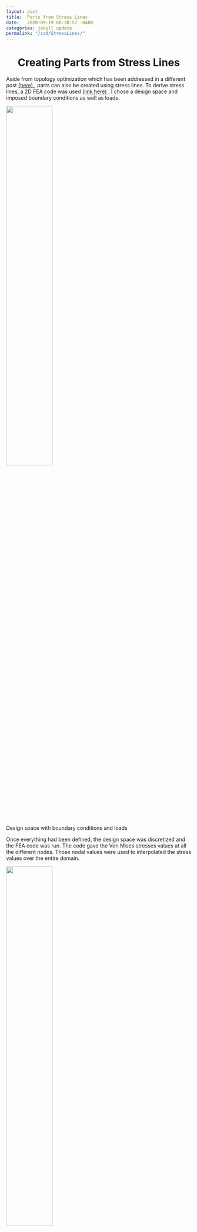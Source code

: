 ```yaml
---
layout: post
title:  Parts from Stress Lines  
date:   2020-09-19 00:30:57 -0400
categories: jekyll update
permalink: "/cad/StressLines/"
---
```


<div class="w3-row ">
    <h1 style="text-align:center">Creating Parts from Stress Lines</h1>
    <p class = "justify">
    Aside from topology optimization which has been addressed in a different post <a class = "ex1 ex3" href="/cad/topopt/" target="_blank" > (here) </a>, parts can also be created using stress lines. To derive stress lines, a 2D FEA code was used <a class = "ex1 ex3" href=" https://github.com/largurajr/FEA-Protus" target="_blank" > (link here) </a>. I chose a design space and imposed boundary conditions as well as loads.  
    </p> 
    <div class="w3-main w3-center" >
        <img src="/portfolio/assets/img/designspace.PNG" width="50%" height="50%">
        <figcaption>Design space with boundary conditions and loads</figcaption>
    </div>
    <p class = "justify">
    Once everything had been defined, the design space was discretized and the FEA code was run. The code gave the Von Mises stresses values at all the different nodes. Those nodal values were used to interpolated the stress values over the entire domain.  
    </p> 
    <div class="w3-main w3-center" >
        <img src="/portfolio/assets/img/StressLines3.png" width="50%" height="50%">
        <figcaption>Colormap of the interpolated normalized Von Mises Stresses</figcaption>
    </div>
    <p class = "justify">
    I was also able to obtain the principal stresses from the code and I have plotted the resulting stress field. 
    </p> 
    <div class="w3-main w3-center" >
        <img src="/portfolio/assets/img/StressLines1.png" width="50%" height="50%">
        <figcaption>Stress field</figcaption>
    </div>
    <p class = "justify">
    The stress field was interpolated accross the whole domain. The advantage of having a stress field is that I can start from a random point, draw a segment in the direction given by the stress field at that starting point, this will lead me to another point, where I'll do the same thing (over a fixed number of iterations). I used some of the boundary points as starting points. The resulting lines were then smoothed using Bezier Curves. 
    </p> 
    <div class="w3-main w3-center" >
        <img src="/portfolio/assets/img/StressLines2.png" width="50%" height="50%">
        <figcaption>Stress lines</figcaption>
    </div>
    <p class = "justify">
    The resulting lines have then be thickened, extruded and rendered using Rhino3D, Grasshopper3D and Blender. 
    </p> 
    <div class="w3-main w3-center" >
        <img src="/portfolio/assets/img/StressLines.png" width="50%" height="50%">
        <figcaption>Thickened stress lines</figcaption>
    </div>
        <div class="w3-main w3-center" >
        <img src="/portfolio/assets/img/StressLinesCAD.png" width="50%" height="50%">
        <figcaption>Rendered part made from stress lines</figcaption>
    </div>
</div>



